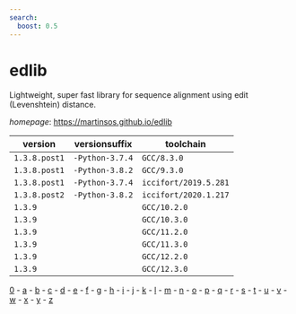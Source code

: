 ```yaml
---
search:
  boost: 0.5
---
```

# edlib

Lightweight, super fast library for sequence alignment using edit (Levenshtein) distance.

*homepage*: <https://martinsos.github.io/edlib>

version | versionsuffix | toolchain
--------|---------------|----------
``1.3.8.post1`` | ``-Python-3.7.4`` | ``GCC/8.3.0``
``1.3.8.post1`` | ``-Python-3.8.2`` | ``GCC/9.3.0``
``1.3.8.post1`` | ``-Python-3.7.4`` | ``iccifort/2019.5.281``
``1.3.8.post2`` | ``-Python-3.8.2`` | ``iccifort/2020.1.217``
``1.3.9`` |  | ``GCC/10.2.0``
``1.3.9`` |  | ``GCC/10.3.0``
``1.3.9`` |  | ``GCC/11.2.0``
``1.3.9`` |  | ``GCC/11.3.0``
``1.3.9`` |  | ``GCC/12.2.0``
``1.3.9`` |  | ``GCC/12.3.0``

[0](../0/index.md) - [a](../a/index.md) - [b](../b/index.md) - [c](../c/index.md) - [d](../d/index.md) - [e](../e/index.md) - [f](../f/index.md) - [g](../g/index.md) - [h](../h/index.md) - [i](../i/index.md) - [j](../j/index.md) - [k](../k/index.md) - [l](../l/index.md) - [m](../m/index.md) - [n](../n/index.md) - [o](../o/index.md) - [p](../p/index.md) - [q](../q/index.md) - [r](../r/index.md) - [s](../s/index.md) - [t](../t/index.md) - [u](../u/index.md) - [v](../v/index.md) - [w](../w/index.md) - [x](../x/index.md) - [y](../y/index.md) - [z](../z/index.md)

